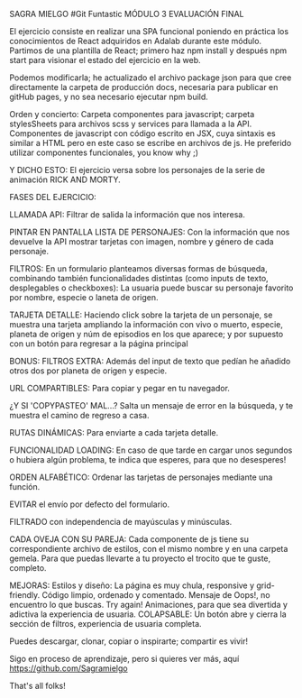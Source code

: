 SAGRA MIELGO #Git Funtastic
MÓDULO 3 EVALUACIÓN FINAL

El ejercicio consiste en realizar una SPA funcional poniendo en práctica los conocimientos de React adquiridos en Adalab durante este módulo.
Partimos de una plantilla de React; primero haz npm install y después npm start para visionar el estado del ejercicio en la web.

Podemos modificarla; he actualizado el archivo package json para que cree directamente la carpeta de producción docs, necesaria para publicar en gitHub pages, y no sea necesario ejecutar npm build.

Orden y concierto:
Carpeta componentes para javascript; carpeta stylesSheets para archivos scss y services para llamada a la API.
Componentes de javascript con código escrito en JSX, cuya sintaxis es similar a HTML pero en este caso se escribe en archivos de js.
He preferido utilizar componentes funcionales, you know why ;)

Y DICHO ESTO:
El ejercicio versa sobre los personajes de la serie de animación RICK AND MORTY.

FASES DEL EJERCICIO:

LLAMADA API: Filtrar de salida la información que nos interesa.

PINTAR EN PANTALLA LISTA DE PERSONAJES: Con la información que nos devuelve la API mostrar tarjetas con imagen, nombre y género de cada personaje.

FILTROS: En un formulario planteamos diversas formas de búsqueda, combinando también funcionalidades distintas (como inputs de texto, desplegables o checkboxes):
La usuaria puede buscar su personaje favorito por nombre, especie o laneta de origen.

TARJETA DETALLE: Haciendo click sobre la tarjeta de un personaje, se muestra una tarjeta ampliando la información con vivo o muerto, especie, planeta de origen y núm de episodios en los que aparece; y por supuesto con un botón para regresar a la página principal

BONUS:
FILTROS EXTRA: Además del input de texto que pedían he añadido otros dos por planeta de origen y especie.

URL COMPARTIBLES: Para copiar y pegar en tu navegador.

¿Y SI 'COPYPASTEO' MAL...? Salta un mensaje de error en la búsqueda, y te muestra el camino de regreso a casa.

RUTAS DINÁMICAS: Para enviarte a cada tarjeta detalle.

FUNCIONALIDAD LOADING: En caso de que tarde en cargar unos segundos o hubiera algún problema, te indica que esperes, para que no desesperes!

ORDEN ALFABÉTICO: Ordenar las tarjetas de personajes mediante una función.

EVITAR el envío por defecto del formulario.

FILTRADO con independencia de mayúsculas y minúsculas.

CADA OVEJA CON SU PAREJA: Cada componente de js tiene su correspondiente archivo de estilos, con el mismo nombre y en una carpeta gemela. Para que puedas llevarte a tu proyecto el trocito que te guste, completo.

MEJORAS:
Estilos y diseño: La página es muy chula, responsive y grid-friendly.
Código limpio, ordenado y comentado.
Mensaje de Oops!, no encuentro lo que buscas. Try again!
Animaciones, para que sea divertida y adictiva la experiencia de usuaria.
COLAPSABLE: Un botón abre y cierra la sección de filtros, experiencia de usuaria completa.

Puedes descargar, clonar, copiar o inspirarte; compartir es vivir!

Sigo en proceso de aprendizaje, pero si quieres ver más,
aquí https://github.com/Sagramielgo

That's all folks!
